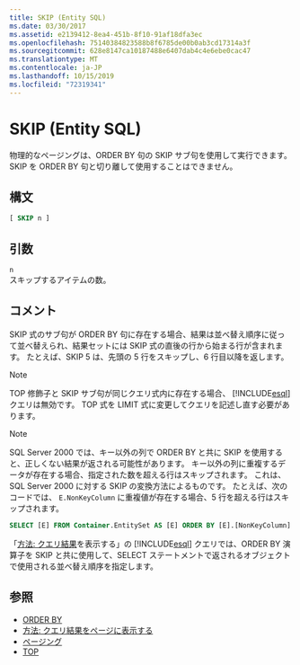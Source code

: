 ```yaml
---
title: SKIP (Entity SQL)
ms.date: 03/30/2017
ms.assetid: e2139412-8ea4-451b-8f10-91af18dfa3ec
ms.openlocfilehash: 75140384823588b8f6785de00b0ab3cd17314a3f
ms.sourcegitcommit: 628e8147ca10187488e6407dab4c4e6ebe0cac47
ms.translationtype: MT
ms.contentlocale: ja-JP
ms.lasthandoff: 10/15/2019
ms.locfileid: "72319341"
---
```

# <a name="skip-entity-sql"></a>SKIP (Entity SQL)

物理的なページングは、ORDER BY 句の SKIP サブ句を使用して実行できます。 SKIP を ORDER BY 句と切り離して使用することはできません。

## <a name="syntax"></a>構文

```sql
[ SKIP n ]
```

## <a name="arguments"></a>引数

`n` \
スキップするアイテムの数。

## <a name="remarks"></a>コメント

SKIP 式のサブ句が ORDER BY 句に存在する場合、結果は並べ替え順序に従って並べ替えられ、結果セットには SKIP 式の直後の行から始まる行が含まれます。 たとえば、SKIP 5 は、先頭の 5 行をスキップし、6 行目以降を返します。

> [!NOTE]
> TOP 修飾子と SKIP サブ句が同じクエリ式内に存在する場合、 [!INCLUDE[esql](../../../../../../includes/esql-md.md)] クエリは無効です。 TOP 式を LIMIT 式に変更してクエリを記述し直す必要があります。

> [!NOTE]
> SQL Server 2000 では、キー以外の列で ORDER BY と共に SKIP を使用すると、正しくない結果が返される可能性があります。 キー以外の列に重複するデータが存在する場合、指定された数を超える行はスキップされます。 これは、SQL Server 2000 に対する SKIP の変換方法によるものです。 たとえば、次のコードでは、 `E.NonKeyColumn` に重複値が存在する場合、5 行を超える行はスキップされます。
>
> ```sql
> SELECT [E] FROM Container.EntitySet AS [E] ORDER BY [E].[NonKeyColumn] DESC SKIP 5L
> ```

「[方法: クエリ結果](https://docs.microsoft.com/previous-versions/dotnet/netframework-4.0/bb738702(v=vs.100))を表示する」の [!INCLUDE[esql](../../../../../../includes/esql-md.md)] クエリでは、ORDER BY 演算子を SKIP と共に使用して、SELECT ステートメントで返されるオブジェクトで使用される並べ替え順序を指定します。

## <a name="see-also"></a>参照

- [ORDER BY](order-by-entity-sql.md)
- [方法: クエリ結果をページに表示する](https://docs.microsoft.com/previous-versions/dotnet/netframework-4.0/bb738702(v=vs.100))
- [ページング](paging-entity-sql.md)
- [TOP](top-entity-sql.md)
